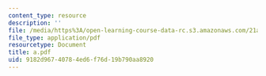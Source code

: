 ```yaml
---
content_type: resource
description: ''
file: /media/https%3A/open-learning-course-data-rc.s3.amazonaws.com/21a-212-myth-ritual-and-symbolism-spring-2004/9182d96740784ed6f76d19b790aa8920_a.pdf
file_type: application/pdf
resourcetype: Document
title: a.pdf
uid: 9182d967-4078-4ed6-f76d-19b790aa8920
---
```

